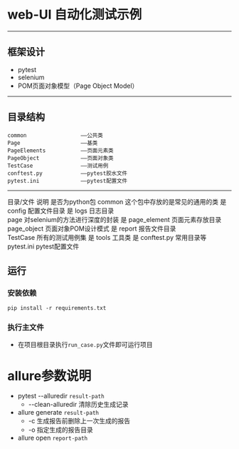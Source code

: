 # web-UI 自动化测试示例

---

## 框架设计

- pytest
- selenium
- POM页面对象模型（Page Object Model）

---

## 目录结构

    common                 ——公共类
    Page                   ——基类
    PageElements           ——页面元素类
    PageObject             ——页面对象类
    TestCase               ——测试用例
    conftest.py            ——pytest胶水文件
    pytest.ini             ——pytest配置文件

---
目录/文件	             说明	                        是否为python包
common	                 这个包中存放的是常见的通用的类	是
config	                 配置文件目录	                是
logs	                 日志目录	 
page	                 对selenium的方法进行深度的封装	是
page_element	         页面元素存放目录	 
page_object	             页面对象POM设计模式	            是
report	                 报告文件目录	 
TestCase	             所有的测试用例集	            是
tools	                 工具类	                        是
conftest.py	             常用目录等	 
pytest.ini	             pytest配置文件	 

## 运行

### 安装依赖

```shell
pip install -r requirements.txt
```

### 执行主文件

* 在项目根目录执行`run_case.py`文件即可运行项目


# allure参数说明


- pytest --alluredir `result-path`
    - --clean-alluredir 清除历史生成记录
- allure generate `result-path`
    - -c 生成报告前删除上一次生成的报告
    - -o 指定生成的报告目录
- allure open `report-path`
